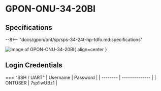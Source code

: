 # GPON-ONU-34-20BI

## Specifications

--8<-- "docs/gpon/ont/sp/sps-34-24t-hp-tdfo.md:specifications"

![Image of GPON-ONU-34-20BI](/img/gpon-onu-34-20bi.png){ align=center }

## Login Credentials

<!-- --8<-- [start:credentials] -->
=== "SSH / UART"
    | Username | Password       |
    | -------- | -------------- |
    | ONTUSER  | 7sp!lwUBz1     |
<!-- --8<-- [end:credentials] -->
